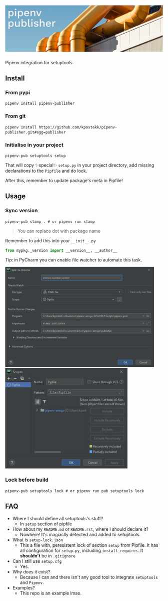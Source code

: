 # <img alt="Pipenv publisher" src="https://github.com/kpostekk/pipenv-publisher/raw/main/.github/untitled.jpg">
Pipenv integration for setuptools.

## Install

### From pypi
```shell
pipenv install pipenv-publisher
```

### From git
```shell
pipenv install https://github.com/kpostekk/pipenv-publisher.git#egg=publisher
```

### Initialise in your project
```shell
pipenv-pub setuptools setup
```
That will copy ✨special✨ `setup.py` in your project directory, add missing declarations to the `Pipfile` and do lock.

After this, remember to update package's meta in Pipfile!

## Usage

### Sync version
```shell
pipenv-pub stamp . # or pipenv run stamp 
```

> You can replace dot with package name

Remember to add this into your `__init__.py`
```python
from mypkg._version import __version__, __author__
```

Tip: in PyCharm you can enable file watcher to automate this task.

<img src="https://raw.githubusercontent.com/kpostekk/pipenv-publisher/main/.github/pycharm64_20210207_193318.png" height="320px">
<img src="https://raw.githubusercontent.com/kpostekk/pipenv-publisher/main/.github/pycharm64_20210207_193323.png" height="320px">

### Lock before build
```shell
pipenv-pub setuptools lock # or pipenv run pub setuptools lock 
```

## FAQ

- Where I should define all setuptools's stuff?
    - In `setup` section of pipfile
- How about my `README.md` or `README.rst`, where I should declare it?
    - Nowhere! It's magiaclly detected and added to setuptools.
- What is `setup-lock.json`
    - This a file with, peresistent lock of section `setup` from Pipfile. It has all configuration for `setup.py`, including `install_requires`. It **shouldn't** be in `.gitignore`
- Can I still use `setup.cfg`
    - Yes.
- Why does it exist?
    - Because I can and there isn't any good tool to integrate `setuptools` and `Pipenv`.
- Examples?
    - This repo is an example lmao.
